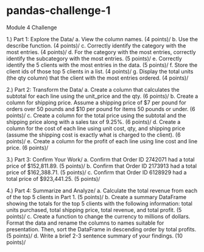 # pandas-challenge-1
Module 4 Challenge

1.) Part 1: Explore the Data/
a. View the column names. (4 points)/
b. Use the describe function. (4 points)/
c. Correctly identify the category with the most entries. (4 points)/
d. For the category with the most entries, correctly identify the subcategory with the most entries. (5 points)/
e. Correctly identify the 5 clients with the most entries in the data. (5 points)/
f. Store the client ids of those top 5 clients in a list. (4 points)/
g. Display the total units (the qty column) that the client with the most entries ordered. (4 points)/

2.) Part 2: Transform the Data/
a. Create a column that calculates the subtotal for each line using the unit_price and the qty. (6 points)/
b. Create a column for shipping price. Assume a shipping price of $7 per pound for orders over 50 pounds and $10 per pound for items 50 pounds or under. (6 points)/
c. Create a column for the total price using the subtotal and the shipping price along with a sales tax of 9.25%. (6 points)/
d. Create a column for the cost of each line using unit cost, qty, and shipping price (assume the shipping cost is exactly what is charged to the client). (6 points)/
e. Create a column for the profit of each line using line cost and line price. (6 points)/

3.) Part 3: Confirm Your Work/
a. Confirm that Order ID 2742071 had a total price of $152,811.89. (5 points)/
b. Confirm that Order ID 2173913 had a total price of $162,388.71. (5 points)/
c. Confirm that Order ID 6128929 had a total price of $923,441.25. (5 points)/


4.) Part 4: Summarize and Analyze/
a. Calculate the total revenue from each of the top 5 clients in Part 1. (5 points)/
b. Create a summary DataFrame showing the totals for the top 5 clients with the following information: total units purchased, total shipping price, total revenue, and total profit. (5 points)/
c. Create a function to change the currency to millions of dollars. Format the data and rename the columns to names suitable for presentation. Then, sort the DataFrame in descending order by total profits. (5 points)/
d. Write a brief 2-3 sentence summary of your findings. (10 points)/

